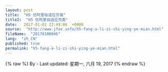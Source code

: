 ```yaml
---
layout: post
title:  "H5 仿阿里自适应页面"
title2:  "H5 仿阿里自适应页面"
date:   2017-01-01 23:49:06  +0800
source:  "http://www.jfox.info/h5-fang-a-li-zi-shi-ying-ye-mian.html"
fileName:  "20170100846"
lang:  "zh_CN"
published: true
permalink: "h5-fang-a-li-zi-shi-ying-ye-mian.html"
---
```

{% raw %}
By  - Last updated: 星期一, 六月 19, 2017
{% endraw %}